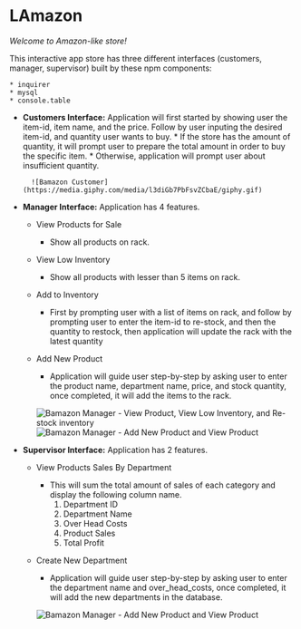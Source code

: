 # LAmazon

_Welcome to Amazon-like store!_

This interactive app store has three different interfaces (customers, manager, supervisor) built by these npm components: 

    * inquirer
    * mysql
    * console.table

* **Customers Interface:**
    Application will first started by showing user the item-id, item name, and the price.
    Follow by user inputing the desired item-id, and quantity user wants to buy.
        * If the store has the amount of quantity, it will prompt user to prepare the total amount in order to buy the specific item. 
        * Otherwise, application will prompt user about insufficient quantity. 
        
        ![Bamazon Customer](https://media.giphy.com/media/l3diGb7PbFsvZCbaE/giphy.gif)

* **Manager Interface:**
    Application has 4 features. 
    * View Products for Sale
        * Show all products on rack. 
    * View Low Inventory
        * Show all products with lesser than 5 items on rack.
    * Add to Inventory
        * First by prompting user with a list of items on rack, and follow by prompting user to enter the item-id to re-stock, and then the quantity to restock, then application will update the rack with the latest quantity
    * Add New Product
        * Application will guide user step-by-step by asking user to enter the product name, department name, price, and stock quantity, once completed, it will add the items to the rack. 
      
      ![Bamazon Manager - View Product, View Low Inventory, and Re-stock inventory](https://media.giphy.com/media/xUNd9DCFRzWfdPXWQ8/giphy.gif)
      ![Bamazon Manager - Add New Product and View Product](https://media.giphy.com/media/3ohjVaq6FJW9F0cEQ8/giphy.gif)
      

* **Supervisor Interface:**
    Application has 2 features.
    * View Products Sales By Department
        * This will sum the total amount of sales of each category and display the following column name.
            1. Department ID
            1. Department Name
            1. Over Head Costs
            1. Product Sales
            1. Total Profit
    * Create New Department
        * Application will guide user step-by-step by asking user to enter the department name and over_head_costs, once completed, it will add the new departments in the database. 
        
        ![Bamazon Manager - Add New Product and View Product](https://media.giphy.com/media/xT1R9XxXj5xiFYFzcQ/giphy.gif)
        

